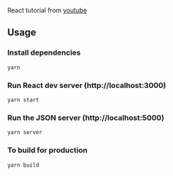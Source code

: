 React tutorial from [youtube](https://www.youtube.com/watch?v=w7ejDZ8SWv8)

## Usage

### Install dependencies

```
yarn
```

### Run React dev server (http://localhost:3000)

```
yarn start
```

### Run the JSON server (http://localhost:5000)

```
yarn server
```

### To build for production

```
yarn build
```